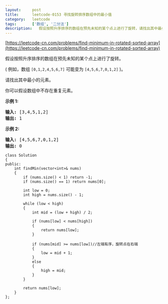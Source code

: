 ```yaml
---
layout:     post
title:      leetcode-0153 寻找旋转排序数组中的最小值
category:   leetcode
tags:       ['数组', '二分法']
description:   假设按照升序排序的数组在预先未知的某个点上进行了旋转，请找出其中最小的元素。
---
```


[https://leetcode-cn.com/problems/find-minimum-in-rotated-sorted-array](https://leetcode-cn.com/problems/find-minimum-in-rotated-sorted-array)

<div class="notranslate"><p>假设按照升序排序的数组在预先未知的某个点上进行了旋转。</p>

<p>( 例如，数组&nbsp;<code>[0,1,2,4,5,6,7]</code> <strong> </strong>可能变为&nbsp;<code>[4,5,6,7,0,1,2]</code>&nbsp;)。</p>

<p>请找出其中最小的元素。</p>

<p>你可以假设数组中不存在重复元素。</p>

<p><strong>示例 1:</strong></p>

<pre><strong>输入:</strong> [3,4,5,1,2]
<strong>输出:</strong> 1</pre>

<p><strong>示例 2:</strong></p>

<pre><strong>输入:</strong> [4,5,6,7,0,1,2]
<strong>输出:</strong> 0</pre>
</div>

    
    class Solution
    {
    public:
        int findMin(vector<int>& nums)
        {
            if (nums.size() < 1) return -1;
            if (nums.size() == 1) return nums[0];
    
            int low = 0;
            int high = nums.size() - 1;
    
            while (low < high)
            {
                int mid = (low + high) / 2;
    
                if (nums[low] < nums[high])
                {
                    return nums[low];
                }
    
                if (nums[mid] >= nums[low])//左端有序，旋转点在右端
                {
                    low = mid + 1;
                }
                else
                {
                    high = mid;
                }
            }
    
            return nums[low];
        }
    };
